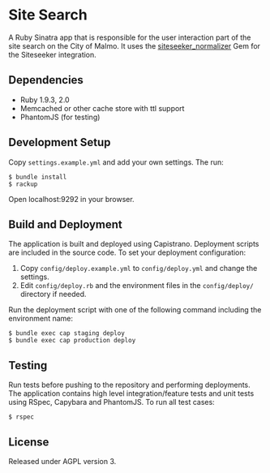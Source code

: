 # Site Search

A Ruby Sinatra app that is responsible for the user interaction part of the site search on the City of Malmo. It uses the [siteseeker_normalizer](https://github.com/malmostad/siteseeker_normalizer) Gem for the Siteseeker integration.

## Dependencies
* Ruby 1.9.3, 2.0
* Memcached or other cache store with ttl support
* PhantomJS (for testing)

## Development Setup
Copy `settings.example.yml` and add your own settings. The run:

```shell
$ bundle install
$ rackup
```
Open localhost:9292 in your browser.

## Build and Deployment
The application is built and deployed using Capistrano. Deployment scripts are included in the source code. To set your deployment configuration:

1. Copy `config/deploy.example.yml` to `config/deploy.yml` and change the settings.
2. Edit `config/deploy.rb` and the environment files in the `config/deploy/` directory if needed.

Run the deployment script with one of the following command including the environment name:

```
$ bundle exec cap staging deploy
$ bundle exec cap production deploy
```

## Testing
Run tests before pushing to the repository and performing deployments. The application contains high level integration/feature tests and unit tests using RSpec, Capybara and PhantomJS. To run all test cases:

```shell
$ rspec
```

## License
Released under AGPL version 3.
